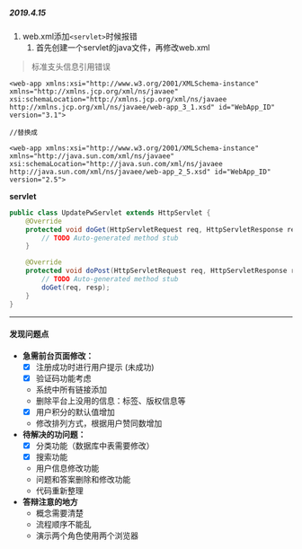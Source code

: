 ##### 2019.4.15

1. web.xml添加`<servlet>`时候报错
	1. 首先创建一个servlet的java文件，再修改web.xml

> 标准支头信息引用错误

```
<web-app xmlns:xsi="http://www.w3.org/2001/XMLSchema-instance" xmlns="http://xmlns.jcp.org/xml/ns/javaee" xsi:schemaLocation="http://xmlns.jcp.org/xml/ns/javaee http://xmlns.jcp.org/xml/ns/javaee/web-app_3_1.xsd" id="WebApp_ID" version="3.1">

//替换成

<web-app xmlns:xsi="http://www.w3.org/2001/XMLSchema-instance" xmlns="http://java.sun.com/xml/ns/javaee" xsi:schemaLocation="http://java.sun.com/xml/ns/javaee http://java.sun.com/xml/ns/javaee/web-app_2_5.xsd" id="WebApp_ID" version="2.5">
```

**servlet**

```java
public class UpdatePwServlet extends HttpServlet {
    @Override
    protected void doGet(HttpServletRequest req, HttpServletResponse resp) throws ServletException, IOException {
        // TODO Auto-generated method stub
    }

    @Override
    protected void doPost(HttpServletRequest req, HttpServletResponse resp) throws ServletException, IOException {
        // TODO Auto-generated method stub
        doGet(req, resp);
    }
}
```

---
#### 发现问题点

+ **急需前台页面修改：**
    - [x] 注册成功时进行用户提示 (未成功)
    - [x] 验证码功能考虑
    - 系统中所有链接添加
    - 删除平台上没用的信息：标签、版权信息等
    - [x] 用户积分的默认值增加
    - 修改排列方式，根据用户赞同数增加
+ **待解决的功问题：**
    - [x] 分类功能（数据库中表需要修改）
    - [x] 搜索功能
    - 用户信息修改功能
    - 问题和答案删除和修改功能
    - 代码重新整理
+ **答辩注意的地方**
    - 概念需要清楚
    - 流程顺序不能乱
    - 演示两个角色使用两个浏览器